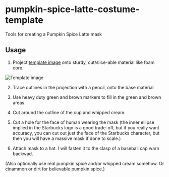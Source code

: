 # pumpkin-spice-latte-costume-template
Tools for creating a Pumpkin Spice Latte mask

## Usage

1. Project [template image](https://user-images.githubusercontent.com/186277/32137975-7424f65a-bbf8-11e7-9f93-b1b661761fb2.png) onto sturdy, cut/slice-able material like foam core.

![Template image](https://user-images.githubusercontent.com/186277/32137975-7424f65a-bbf8-11e7-9f93-b1b661761fb2.png)

2. Trace outlines in the projection with a pencil, onto the base material

3. Use heavy duty green and brown markers to fill in the green and brown areas.

4. Cut around the outline of the cup and whipped cream.

5. Cut a hole for the face of human wearing the mask (the inner ellipse implied in the Starbucks logo is a good trade-off, but if you really want accuracy, you can cut out just the face of the Starbucks character, but then you will have a massive mask if done to scale.)

6. Attach mask to a hat. I will fasten it to the clasp of a baseball cap warn backwad.

(Also optionally use real pumpkin spice and/or whipped cream somehow. Or cinammon or dirt for believable pumpkin spice.)
